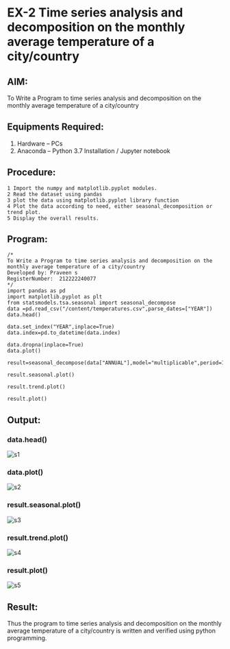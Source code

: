 # EX-2 Time series analysis and decomposition on the monthly average temperature of a city/country 

## AIM:
To Write a Program to time series analysis and decomposition on the monthly average temperature of a city/country 

## Equipments Required:
1. Hardware – PCs
2. Anaconda – Python 3.7 Installation / Jupyter notebook

## Procedure:
    1 Import the numpy and matplotlib.pyplot modules.
    2 Read the dataset using pandas
    3 plot the data using matplotlib.pyplot library function
    4 Plot the data according to need, either seasonal_decomposition or trend plot.
    5 Display the overall results.
  
  

## Program:
```
/*
To Write a Program to time series analysis and decomposition on the monthly average temperature of a city/country 
Developed by: Praveen s
RegisterNumber:  212222240077
*/
import pandas as pd
import matplotlib.pyplot as plt
from statsmodels.tsa.seasonal import seasonal_decompose
data =pd.read_csv("/content/temperatures.csv",parse_dates=["YEAR"])
data.head()

data.set_index("YEAR",inplace=True)
data.index=pd.to_datetime(data.index)

data.dropna(inplace=True)
data.plot()

result=seasonal_decompose(data["ANNUAL"],model="multiplicable",period=12)

result.seasonal.plot()

result.trend.plot()

result.plot()
```
## Output:
### data.head()
![s1](https://github.com/praveenst13/-perform-time-series-analysis-and-decomposition-on-the-monthly-average-temperature-of-a-city-country/assets/118787793/9611d5be-5ea5-4ddd-be74-dbcd7a4a7dbc)


### data.plot()

![s2](https://github.com/praveenst13/-perform-time-series-analysis-and-decomposition-on-the-monthly-average-temperature-of-a-city-country/assets/118787793/5bcf5dc7-53d1-4cb6-b010-22e9940c62d3)
### result.seasonal.plot()
![s3](https://github.com/praveenst13/-perform-time-series-analysis-and-decomposition-on-the-monthly-average-temperature-of-a-city-country/assets/118787793/a15d8391-c63f-4d81-a84b-78de8fa21f39)

### result.trend.plot()

![s4](https://github.com/praveenst13/-perform-time-series-analysis-and-decomposition-on-the-monthly-average-temperature-of-a-city-country/assets/118787793/7cd52086-4702-425e-95a9-5fe48a01f57b)
### result.plot()
![s5](https://github.com/praveenst13/-perform-time-series-analysis-and-decomposition-on-the-monthly-average-temperature-of-a-city-country/assets/118787793/855e6de5-a200-4b67-ab72-c1bff2bda08a)



## Result:
Thus the program to  time series analysis and decomposition on the monthly average temperature of a city/country  is written and verified using python programming.
